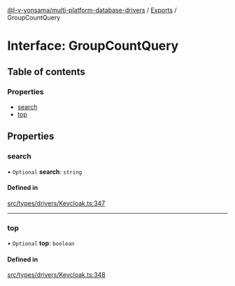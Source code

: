 [@l-v-yonsama/multi-platform-database-drivers](../README.md) / [Exports](../modules.md) / GroupCountQuery

# Interface: GroupCountQuery

## Table of contents

### Properties

- [search](GroupCountQuery.md#search)
- [top](GroupCountQuery.md#top)

## Properties

### search

• `Optional` **search**: `string`

#### Defined in

[src/types/drivers/Keycloak.ts:347](https://github.com/l-v-yonsama/db-drivers/blob/9c8d668/src/types/drivers/Keycloak.ts#L347)

___

### top

• `Optional` **top**: `boolean`

#### Defined in

[src/types/drivers/Keycloak.ts:348](https://github.com/l-v-yonsama/db-drivers/blob/9c8d668/src/types/drivers/Keycloak.ts#L348)
